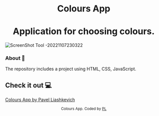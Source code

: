 <h1 align="center">Colours App</h1>
<h1 align="center">Application for choosing colours.</h1>

![ScreenShot Tool -20221107230322](https://user-images.githubusercontent.com/75558987/200403786-94cfc1e0-7719-4c0e-bacb-39be1b5694e2.png)

### About 🔧

The repository includes a project using HTML, CSS, JavaScript.

## Check it out 💻

[Colours App by Pavel Liashkevich](https://pavelliashkevich.github.io/colours-app/)

<div align="center">
<sub>Colours App. Coded by 
  <a href="https://github.com/PavelLiashkevich">PL</a>
  </a>
</div>
